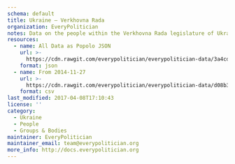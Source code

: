 ```yaml
---
schema: default
title: Ukraine — Verkhovna Rada
organization: EveryPolitician
notes: Data on the people within the Verkhovna Rada legislature of Ukraine.
resources:
  - name: All Data as Popolo JSON
    url: >-
      https://cdn.rawgit.com/everypolitician/everypolitician-data/3a4cdea0081c04551fb75ee7defe8aed1b2e1a29/data/Ukraine/Verkhovna_Rada/ep-popolo-v1.0.json
    format: json
  - name: From 2014-11-27
    url: >-
      https://cdn.rawgit.com/everypolitician/everypolitician-data/d08b39433700f45a0b036158a94eabbd68220468/data/Ukraine/Verkhovna_Rada/term-8.csv
    format: csv
last_modified: 2017-04-08T17:10:43
license: ''
category:
  - Ukraine
  - People
  - Groups & Bodies
maintainer: EveryPolitician
maintainer_email: team@everypolitician.org
more_info: http://docs.everypolitician.org
---
```

